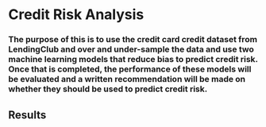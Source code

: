 # Credit Risk Analysis

### The purpose of this is to use the credit card credit dataset from LendingClub and over and under-sample the data and use two machine learning models that reduce bias to predict credit risk. Once that is completed, the performance of these models will be evaluated and a written recommendation will be made on whether they should be used to predict credit risk.

## Results





















